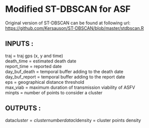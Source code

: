 # Modified ST-DBSCAN for ASF

Original version of ST-DBSCAN can be found at following url:
https://github.com/Kersauson/ST-DBSCAN/blob/master/stdbscan.R

## INPUTS :
traj = traj gps (x, y and time)                                      
death_time = estimated death date                                    
report_time = reported date                                          
day_buf_death = temporal buffer adding to the death date             
day_buf_report = temporal buffer adding to the report date           
eps = geographical distance threshold                                
max_viab = maximum duration of transmission viability of ASFV        
minpts = number of points to consider a cluster                      

## OUTPUTS :
data$cluster = cluster number
data$cldensity = cluster points density



